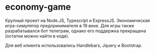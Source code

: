 # economy-game

Крупный проект на Node.JS, Typescript и ExpressJS. Экономическая игра-симулятор предпринимателя в 19 веке. Для игры также разрабатывался бот телеграм, однако его поддержка прекращена (остатки можно найти в коде).

Для веб клиента использовались Handlebars, Jquery и Bootstrap.
